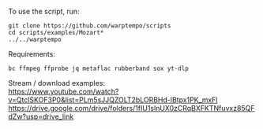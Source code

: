To use the script, run:
```
git clone https://github.com/warptempo/scripts
cd scripts/examples/Mozart*
../../warptempo
```

Requirements:
```
bc ffmpeg ffprobe jq metaflac rubberband sox yt-dlp
```

Stream / download examples:  
https://www.youtube.com/watch?v=QtclSKOF3P0&list=PLm5sJJQZOLT2bLORBHd-lBtpx1PK_mxFl  
https://drive.google.com/drive/folders/1fIU1slnUX0zCRqBXFKTNfuvxz85QFdZw?usp=drive_link

